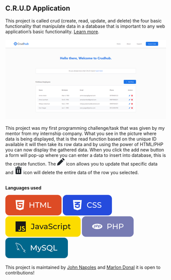 <h2>C.R.U.D Application</h2>
This project is called crud (create, read, update, and delete) the four basic functionality that manipulate data in a database that is important to any web application’s basic functionality. 
<a href="https://www.google.com/search?q=what+is+crud+in+programming" target="_blank">Learn more</a>.<br><br>
<kbd><img src="https://raw.githubusercontent.com/MinecraftJohn/MinecraftJohn/main/assets/other-repository/crud_app/preview_screenshot.png" alt="Repository Preview Screenshot"></kbd><br><br>
This project was my first programming challenge/task that was given by my mentor from my internship company. What you see in the picture where data is being displayed, that is the read function based on the unique ID available it will then take its row data and by using the power of HTML/PHP you can now display the gathered data. When you click the add new button a form will pop-up where you can enter a data to insert into database, this is the create function. The 
<span><img src="https://raw.githubusercontent.com/MinecraftJohn/MinecraftJohn/49daa7b475221c8441d9995ce463e997c1739b79/assets/other-repository/crud_app/pencil-fill.svg" alt="Pencil Icon"></span>
icon allows you to update that specific data and 
<span><img src="https://raw.githubusercontent.com/MinecraftJohn/MinecraftJohn/49daa7b475221c8441d9995ce463e997c1739b79/assets/other-repository/crud_app/trash-fill.svg" alt="Trash Icon"></span>
icon will delete the entire data of the row you selected.
<br><br>
<p><b>Languages used</b></p>
<span><img src="https://raw.githubusercontent.com/MinecraftJohn/MinecraftJohn/0b7814e44ddd80c4105d8d3c98edba4f90d62f34/assets/svg/html.svg" alt="HTML"></span>
<span><img src="https://raw.githubusercontent.com/MinecraftJohn/MinecraftJohn/0b7814e44ddd80c4105d8d3c98edba4f90d62f34/assets/svg/css.svg" alt="CSS"></span>
<span><img src="https://raw.githubusercontent.com/MinecraftJohn/MinecraftJohn/7b446cb89db20f0427ca35571531cb42b038b3aa/assets/svg/javascript.svg" alt="JavaScript"></span>
<span><img src="https://raw.githubusercontent.com/MinecraftJohn/MinecraftJohn/0b7814e44ddd80c4105d8d3c98edba4f90d62f34/assets/svg/php.svg" alt="PHP"></span>
<span><img src="https://raw.githubusercontent.com/MinecraftJohn/MinecraftJohn/0b7814e44ddd80c4105d8d3c98edba4f90d62f34/assets/svg/mysql.svg" alt="MySQL"></span>
<br>
<br>
This project is maintained by <a href="https://github.com/MinecraftJohn" target="_blank" rel="noopener noreferrer">John Napoles</a> and <a href="https://github.com/MarlonDonal" target="_blank" rel="noopener noreferrer">Marlon Donal</a> it is open to contributions!
